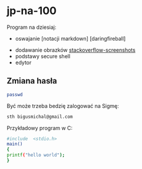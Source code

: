 jp-na-100
=========

Program na dziesiaj:

* <p>oswajanie [notacji markdown] [daringfireball]
* dodawanie obrazków [stackoverflow-screenshots]
* podstawy secure shell
* edytor



## Zmiana hasła

```sh
passwd
```

Być może trzeba bedzię zalogować na Sigmę:

```sh
sth bigusmichal@gmail.com
```

Przykładowy program w C:

```sh
#include  <stdio.h>
main()
{
printf("hello world");
}
```
[daringfireball]: http://daringfireball.net/projects/markdown/basics
[stackoverflow-screenshots]: http://stackoverflow.com/
